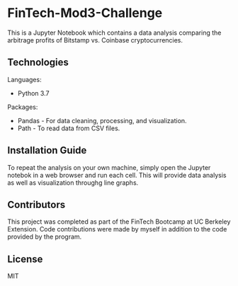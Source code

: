 # FinTech-Mod3-Challenge

This is a Jupyter Notebook which contains a data analysis comparing the arbitrage profits of Bitstamp vs. Coinbase cryptocurrencies. 

## Technologies

Languages:
* Python 3.7

Packages:
* Pandas - For data cleaning, processing, and visualization.
* Path - To read data from CSV files.

## Installation Guide

To repeat the analysis on your own machine, simply open the Jupyter notebok in a web browser and run each cell. This will provide data analysis as well as visualization throughg line graphs.

## Contributors

This project was completed as part of the FinTech Bootcamp at UC Berkeley Extension. Code contributions were made by myself in addition to the code provided by the program.

## License

MIT
